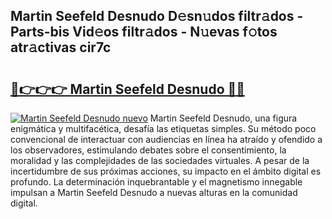 ## Martin Seefeld Desnudo D𝚎sn𝚞dos filtr𝚊dos - Parts-bis Vid𝚎os filtr𝚊dos - N𝚞evas f𝚘tos atr𝚊ctivas cir7c

# <h2><a href="http://mb1ow9z.tromn.icu/?c=Martin+Seefeld+Desnudo">🔗👉👉👉 Martin Seefeld Desnudo 🔗🔗</a></h2>

[![Martin Seefeld Desnudo nuevo](https://i.imgur.com/pEAQMta.gif)](http://mb1ow9z.tromn.icu/?c=Martin+Seefeld+Desnudo)
Martin Seefeld Desnudo, una figura enigmática y multifacética, desafía las etiquetas simples. Su método poco convencional de interactuar con audiencias en línea ha atraído y ofendido a los observadores, estimulando debates sobre el consentimiento, la moralidad y las complejidades de las sociedades virtuales. A pesar de la incertidumbre de sus próximas acciones, su impacto en el ámbito digital es profundo. La determinación inquebrantable y el magnetismo innegable impulsan a Martin Seefeld Desnudo a nuevas alturas en la comunidad digital.
